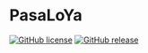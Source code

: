 # PasaLoYa

[![GitHub license](https://img.shields.io/github/license/Naereen/StrapDown.js.svg)](https://github.com/VGamezz19/pasaLoYa/blob/master/LICENSE)
[![GitHub release](https://img.shields.io/github/release/Naereen/StrapDown.js.svg)](https://gitgub.com/VGamezz19/pasaLoYa/releases/)
